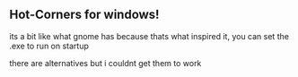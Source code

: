 ## Hot-Corners for windows!
its a bit like what gnome has because thats what inspired it, you can set the .exe to run on startup

there are alternatives but i couldnt get them to work
